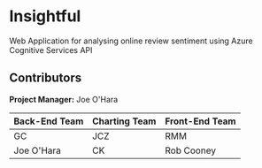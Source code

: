 # Insightful
Web Application for analysing online review sentiment using Azure Cognitive Services API

## Contributors

**Project Manager:** Joe O'Hara

| Back-End Team | Charting Team | Front-End Team  |
| ------------- |---------------| ----------------|
| GC            | JCZ           | RMM             |
| Joe O'Hara    | CK            | Rob Cooney      |
